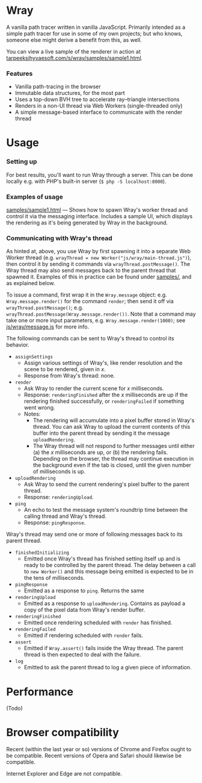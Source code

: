 # Wray
A vanilla path tracer written in vanilla JavaScript. Primarily intended as a simple path tracer for use in some of my own projects; but who knows, someone else might derive a benefit from this, as well.

You can view a live sample of the renderer in action at [tarpeeksihyvaesoft.com/s/wray/samples/sample1.html](http://tarpeeksihyvaesoft.com/s/wray/samples/sample1.html).

### Features
- Vanilla path-tracing in the browser
- Immutable data structures, for the most part
- Uses a top-down BVH tree to accelerate ray&ndash;triangle intersections
- Renders in a non-UI thread via Web Workers (single-threaded only)
- A simple message-based interface to communicate with the render thread

# Usage
### Setting up
For best results, you'll want to run Wray through a server. This can be done locally e.g. with PHP's built-in server (`$ php -S localhost:8000`).

### Examples of usage
[samples/sample1.html](samples/sample1.html) &mdash; Shows how to spawn Wray's worker thread and control it via the messaging interface. Includes a sample UI, which displays the rendering as it's being generated by Wray in the background.

### Communicating with Wray's thread
As hinted at, above, you use Wray by first spawning it into a separate Web Worker thread (e.g. `wrayThread = new Worker("js/wray/main-thread.js")`), then control it by sending it commands via `wrayThread.postMessage()`. The Wray thread may also send messages back to the parent thread that spawned it. Examples of this in practice can be found under [samples/](samples/), and as explained below.

To issue a command, first wrap it in the `Wray.message` object: e.g. `Wray.message.render()` for the command `render`; then send it off via `wrayThread.postMessage()`; e.g. `wrayThread.postMessage(Wray.message.render())`. Note that a command may take one or more input parameters, e.g. `Wray.message.render(1000)`; see [js/wray/message.js](js/wray/message.js) for more info.

The following commands can be sent to Wray's thread to control its behavior.
- `assignSettings`
    - Assign various settings of Wray's, like render resolution and the scene to be rendered, given in _x_.
    - Response from Wray's thread: none.
- `render`
    - Ask Wray to render the current scene for _x_ milliseconds.
    - Response: `renderingFinished` after the _x_ milliseconds are up if the rendering finished successfully, or `renderingFailed` if something went wrong.
    - Notes:
        - The rendering will accumulate into a pixel buffer stored in Wray's thread. You can ask Wray to upload the current contents of this buffer into the parent thread by sending it the message `uploadRendering`.
        - The Wray thread will not respond to further messages until either (a) the _x_ milliseconds are up, or (b) the rendering fails. Depending on the browser, the thread may continue execution in the background even if the tab is closed, until the given number of milliseconds is up.
- `uploadRendering`
    - Ask Wray to send the current rendering's pixel buffer to the parent thread.
    - Response: `renderingUpload`.
- `ping`
    - An echo to test the message system's roundtrip time between the calling thread and Wray's thread.
    - Response: `pingResponse`.

Wray's thread may send one or more of following messages back to its parent thread.
- `finishedInitializing`
    - Emitted once Wray's thread has finished setting itself up and is ready to be controlled by the parent thread. The delay between a call to `new Worker()` and this message being emitted is expected to be in the tens of milliseconds.
- `pingResponse`
    - Emitted as a response to `ping`. Returns the same 
- `renderingUpload`
    - Emitted as a response to `uploadRendering`. Contains as payload a copy of the pixel data from Wray's render buffer.
- `renderingFinished`
    - Emitted once rendering scheduled with `render` has finished.
- `renderingFailed`
    - Emitted if rendering scheduled with `render` fails.
- `assert`
    - Emitted if `Wray.assert()` fails inside the Wray thread. The parent thread is then expected to deal with the failure.
- `log`
    - Emitted to ask the parent thread to log a given piece of information.

# Performance
(Todo)

# Browser compatibility
Recent (within the last year or so) versions of Chrome and Firefox ought to be compatible. Recent versions of Opera and Safari should likewise be compatible.

Internet Explorer and Edge are not compatible.

